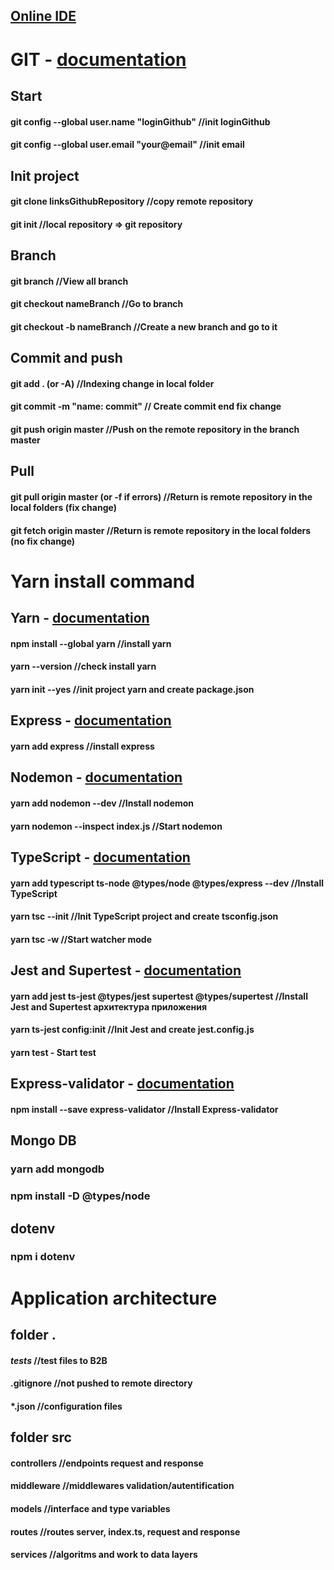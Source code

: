 ## <a href="https://stackblitz.com">Online IDE</a>

# GIT - <a href="https://git-scm.com/">documentation</a>

## Start
#### git config --global user.name "loginGithub" //init loginGithub
#### git config --global user.email "your@email" //init email

## Init project
#### git clone linksGithubRepository //copy remote repository
#### git init //local repository => git repository

## Branch 
#### git branch  //View all branch
#### git checkout nameBranch //Go to branch
#### git checkout -b nameBranch //Create a new branch and go to it
 
## Commit and push 
#### git add . (or -A) //Indexing change in local folder
#### git commit -m "name: commit"  // Create commit end fix change
#### git push origin master  //Push on the remote repository in the branch master

## Pull 
#### git pull origin master (or -f if errors)  //Return is remote repository in the local folders (fix change)
#### git fetch origin master //Return is remote repository in the local folders (no fix change)

# Yarn install command

## Yarn - <a href="https://yarnpkg.com/">documentation</a>
#### npm install --global yarn //install yarn
#### yarn --version //check install yarn
#### yarn init --yes //init project yarn and create package.json

## Express - <a href="https://expressjs.com/ru/">documentation</a>
#### yarn add express //install express

## Nodemon - <a href="https://nodemon.io/">documentation</a>
#### yarn add nodemon --dev  //Install nodemon
#### yarn nodemon --inspect index.js //Start nodemon
 
## TypeScript - <a href="https://www.typescriptlang.org/">documentation</a>
#### yarn add typescript ts-node @types/node @types/express --dev //Install TypeScript
#### yarn tsc --init  //Init TypeScript project and create tsconfig.json
#### yarn tsc -w //Start watcher mode

## Jest and Supertest - <a href="https://jestjs.io/ru/">documentation</a>
#### yarn add jest ts-jest @types/jest supertest @types/supertest  //Install Jest and Supertest архитектура приложения
#### yarn ts-jest config:init //Init Jest and create jest.config.js
#### yarn test - Start test

## Express-validator - <a href="https://express-validator.github.io/docs/">documentation</a>
#### npm install --save express-validator //Install Express-validator

## Mongo DB
### yarn add mongodb
### npm install -D @types/node

## dotenv
### npm i dotenv

# Application architecture

## folder .
#### _tests_ //test files to B2B
#### .gitignore //not pushed to remote directory
#### *.json //configuration files

## folder src
#### controllers //endpoints request and response
#### middleware //middlewares validation/autentification
#### models //interface and type variables
#### routes //routes server, index.ts, request and response
#### services //algoritms and work to data layers
